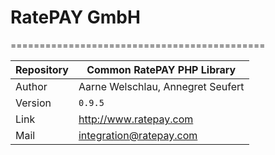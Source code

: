 # RatePAY GmbH
============================================

|Repository | Common RatePAY PHP Library
|------|----------
|Author | Aarne Welschlau, Annegret Seufert
|Version | `0.9.5`
|Link | http://www.ratepay.com
|Mail | integration@ratepay.com
